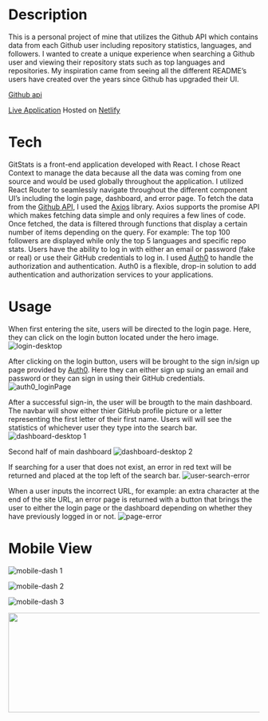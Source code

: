 # Description
This is a personal project of mine that utilizes the Github API which contains data from each Github user including repository statistics, languages, and followers. I wanted to create a unique experience when searching a Github user and viewing their repository stats such as top languages and repositories. My inspiration came from seeing all the different README’s users have created over the years since Github has upgraded their UI.

[Github api](https://docs.github.com/en/rest)

[Live Application](https://gitstatss.netlify.app/)
Hosted on [Netlify]( https://www.netlify.com/)

# Tech
GitStats is a front-end application developed with React. I chose React Context to manage the data because all the data was coming from one source and would be used globally throughout the application. I utilized React Router to seamlessly navigate throughout the different component UI’s including the login page, dashboard, and error page. 
To fetch the data from the [Github API]( https://docs.github.com/en/rest), I used the [Axios](https://www.axios.com/) library. Axios supports the promise API which makes fetching data simple and only requires a few lines of code. Once fetched, the data is filtered through functions that display a certain number of items depending on the query. For example: The top 100 followers are displayed while only the top 5 languages and specific repo stats. 
Users have the ability to log in with either an email or password (fake or real) or use their GitHub credentials to log in. I used [Auth0](https://auth0.com/) to handle the authorization and authentication. Auth0 is a flexible, drop-in solution to add authentication and authorization services to your applications.

# Usage
When first entering the site, users will be directed to the login page. Here, they can click on the login button located under the hero image. 
![login-desktop](https://user-images.githubusercontent.com/73142998/201353979-a1bfcb71-6113-4481-ad5b-e1d858e37f1f.png)

After clicking on the login button, users will be brought to the sign in/sign up page provided by [Auth0](https://auth0.com/). Here they can either sign up suing an email and password or they can sign in using their GitHub credentials.
![auth0_loginPage](https://user-images.githubusercontent.com/73142998/201354632-59effbe0-e317-4139-9b5d-fbb57d83b508.png)

After a successful sign-in, the user will be brougth to the main dashboard. The navbar will show either thier GitHub profile picture or a letter representing the first letter of their first name. Users will will see the statistics of whichever user they type into the search bar.
![dashboard-desktop 1](https://user-images.githubusercontent.com/73142998/201355245-1e494a76-98a9-4370-8753-090553446aa1.png)

Second half of main dashboard
![dashboard-desktop 2](https://user-images.githubusercontent.com/73142998/201355545-6bb8f03e-affd-4c6a-a4e9-00f3facccfb3.png)

If searching for a user that does not exist, an error in red text will be returned and placed at the top left of the search bar. 
![user-search-error](https://user-images.githubusercontent.com/73142998/201356274-4173281f-2b64-4d03-b243-3bc97e3935d2.png)

When a user inputs the incorrect URL, for example: an extra character at the end of the site URL, an error page is returned with a button that brings the user to either the login page or the dashboard depending on whether they have previously logged in or not. 
![page-error](https://user-images.githubusercontent.com/73142998/201356565-9c76d50e-2fd0-4b5b-ab9c-60f1f9bada2f.png)

# Mobile View
   ![mobile-dash 1](https://user-images.githubusercontent.com/73142998/201356645-f9981166-337f-48ff-96d7-0b6d8d1d9a00.png)

   ![mobile-dash 2](https://user-images.githubusercontent.com/73142998/201356668-377b2994-ceff-491b-b9b0-a6516cb6686a.png)

   ![mobile-dash 3]()
   
   <p align="center">
  <img width="600" height="200" src="[https://www.python.org/python-.png](https://user-images.githubusercontent.com/73142998/201356686-c82e4870-2b50-4a67-8c73-bff20b399f8c.png)">
</p>












